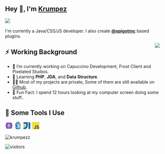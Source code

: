 <h2>Hey 👋, I'm <a href="https://krumpezz.github.io">Krumpez</a></h2>
<img src="https://discord.c99.nl/widget/theme-2/802515724278693898.png"/>
<p>I'm currently a Java/CSS/JS developer. I also create <strong><a href="https://spigotmc.org">@spigotmc</a></strong> based plugins.</p><img align="right" src="https://media.giphy.com/media/MdA16VIoXKKxNE8Stk/giphy.gif" />
<h2>⚡️ Working Background</h2>
<ul>
<li>🔭 I’m currently working on Capuccino Development, Frost Client and Pixelated Studios.</li>
<li>🧐 Learning <strong>PHP</strong>, <strong>JDA</strong>, and <strong>Data Structure</strong>.</li>
<li>👨‍💻 Most of my projects are private, Some of them are still available on <a href="https://github.com/Krumpezz">Github</a>.</li>
<li>🎉 Fun Fact: I spend 12 hours looking at my computer screen doing some stuff..</li>
</ul>
<h2>🚀 Some Tools I Use</h2>
<p align="left">
<img src="https://raw.githubusercontent.com/devicons/devicon/master/icons/bootstrap/bootstrap-plain.svg" alt="bootstrap" width="25" height="25" />
<img src="https://raw.githubusercontent.com/devicons/devicon/master/icons/css3/css3-original-wordmark.svg" alt="css3" width="25" height="25" />
<img src="https://github.com/devicons/devicon/raw/master/icons/intellij/intellij-original.svg" alt="IntelliJ" width="25" height="25" />
<img src="https://raw.githubusercontent.com/devicons/devicon/master/icons/javascript/javascript-original.svg" alt="javascript" width="25" height="25" />
</p>

<img src="https://github-readme-stats.vercel.app/api?username=krumpezz&show_icons=true&count_private=true" alt="krumpezz" />
<p><img src="https://visitor-badge.glitch.me/badge?page_id=Krumpezz.Krumpezz" alt="visitors"></p>
